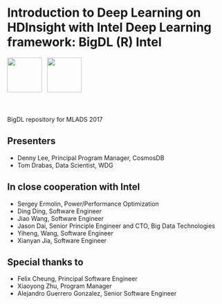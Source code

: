 # Introduction to Deep Learning on HDInsight with Intel Deep Learning framework: BigDL (R) Intel

<div style="height: 120px;">
<img src="https://upload.wikimedia.org/wikipedia/commons/thumb/9/96/Microsoft_logo_%282012%29.svg/1280px-Microsoft_logo_%282012%29.svg.png" style="height: 80px; display: inline; "/> &nbsp;
<img src="https://upload.wikimedia.org/wikipedia/commons/thumb/c/c9/Intel-logo.svg/2000px-Intel-logo.svg.png" style="height: 80px; display: inline; "/>
</div>

BigDL repository for MLADS 2017

## Presenters
* Denny Lee, Principal Program Manager, CosmosDB 
* Tom Drabas, Data Scientist, WDG

## In close cooperation with Intel
* Sergey Ermolin, Power/Performance Optimization
* Ding Ding, Software Engineer
* Jiao Wang, Software Engineer
* Jason Dai, Senior Principle Engineer and CTO, Big Data Technologies
* Yiheng, Wang, Software Engineer
* Xianyan Jia, Software Engineer

## Special thanks to
* Felix Cheung, Principal Software Engineer
* Xiaoyong Zhu, Program Manager
* Alejandro Guerrero Gonzalez, Senior Software Engineer